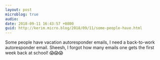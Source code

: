 ```yaml
---
layout: post
microblog: true
audio: 
date: 2018-09-11 16:43:57 +0800
guid: http://kerim.micro.blog/2018/09/11/some-people-have.html
---
```

Some people have vacation autoresponder emails, I need a back-to-work autoresponder email. Sheesh, I forgot how many emails one gets the first week back at school! 😱😱😱
